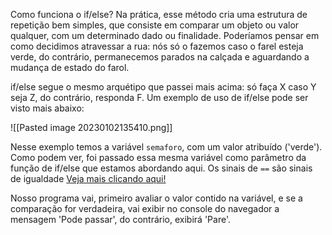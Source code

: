 
Como funciona o if/else? Na prática, esse método cria uma estrutura de repetição bem simples, que consiste em comparar um objeto ou valor qualquer, com um determinado dado ou finalidade.
Poderíamos pensar em como decidimos atravessar a rua: nós só o fazemos caso o farel esteja verde, do contrário, permanecemos parados na calçada e aguardando a mudança de estado do farol.

if/else segue o mesmo arquétipo que passei mais acima: só faça X caso Y seja Z, do contrário, responda F. Um exemplo de uso de if/else pode ser visto mais abaixo:

![[Pasted image 20230102135410.png]]

Nesse exemplo temos a variável `semaforo`, com um valor atribuído ('verde'). Como podem ver, foi passado essa mesma variável como parâmetro da função de if/else que estamos abordando aqui. 
Os sinais de `==` são sinais de igualdade [Veja mais clicando aqui!](https://developer.mozilla.org/en-US/docs/Web/JavaScript/Reference/Operators/Equality)

Nosso programa vai, primeiro avaliar o valor contido na variável, e se a comparação for verdadeira, vai exibir no console do navegador a mensagem 'Pode passar', do contrário, exibirá 'Pare'. 

